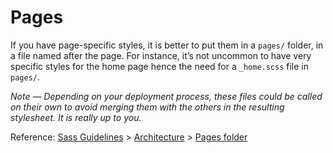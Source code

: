# Pages

If you have page-specific styles, it is better to put them in a `pages/` folder, in a file named after the page.
For instance, it’s not uncommon to have very specific styles for the home page hence the need for a `_home.scss` 
file in `pages/`.

*Note — Depending on your deployment process, these files could be called on their own to avoid merging 
them with the others in the resulting stylesheet. It is really up to you.*

Reference: [Sass Guidelines](http://sass-guidelin.es/) > [Architecture](http://sass-guidelin.es/#architecture) > [Pages folder](http://sass-guidelin.es/#pages-folder)
